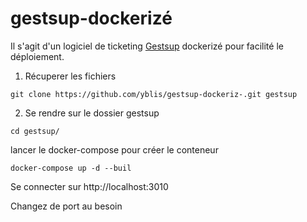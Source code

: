 # gestsup-dockerizé
Il s'agit d'un logiciel de ticketing [Gestsup](https://gestsup.fr/) dockerizé pour facilité le déploiement.

1. Récuperer les fichiers

```
git clone https://github.com/yblis/gestsup-dockeriz-.git gestsup
```

2. Se rendre sur le dossier gestsup

```
cd gestsup/
```
lancer le docker-compose pour créer le conteneur

```
docker-compose up -d --buil
```
Se connecter sur http://localhost:3010

Changez de port au besoin
